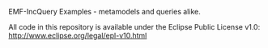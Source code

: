EMF-IncQuery Examples - metamodels and queries alike.

All code in this repository is available under the Eclipse Public License v1.0: http://www.eclipse.org/legal/epl-v10.html
